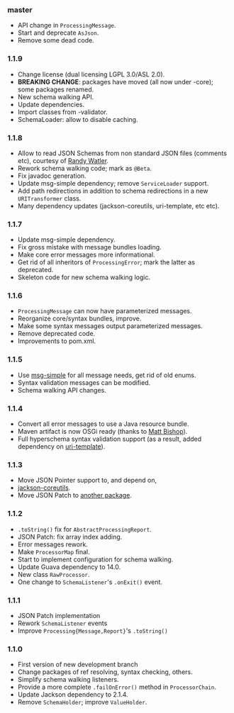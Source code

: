 ### master

* API change in `ProcessingMessage`.
* Start and deprecate `AsJson`.
* Remove some dead code.

### 1.1.9

* Change license (dual licensing LGPL 3.0/ASL 2.0).
* **BREAKING CHANGE**: packages have moved (all now under -core); some packages
  renamed.
* New schema walking API.
* Update dependencies.
* Import classes from -validator.
* SchemaLoader: allow to disable caching.

### 1.1.8

* Allow to read JSON Schemas from non standard JSON files (comments etc),
  courtesy of [Randy Watler](https://github.com/rwatler).
* Rework schema walking code; mark as `@Beta`.
* Fix javadoc generation.
* Update msg-simple dependency; remove `ServiceLoader` support.
* Add path redirections in addition to schema redirections in a new
  `URITransformer` class.
* Many dependency updates (jackson-coreutils, uri-template, etc etc).

### 1.1.7

* Update msg-simple dependency.
* Fix gross mistake with message bundles loading.
* Make core error messages more informational.
* Get rid of all inheritors of `ProcessingError`; mark the latter as deprecated.
* Skeleton code for new schema walking logic.

### 1.1.6

* `ProcessingMessage` can now have parameterized messages.
* Reorganize core/syntax bundles, improve.
* Make some syntax messages output parameterized messages.
* Remove deprecated code.
* Improvements to pom.xml.

### 1.1.5

* Use [msg-simple](https://github.com/fge/msg-simple) for all message needs, get
  rid of old enums.
* Syntax validation messages can be modified.
* Schema walking API changes.

### 1.1.4

* Convert all error messages to use a Java resource bundle.
* Maven artifact is now OSGi ready (thanks to [Matt
  Bishop](https://github.com/mbishop)).
* Full hyperschema syntax validation support (as a result, added dependency on
  [uri-template](https://github.com/fge/uri-template)).

### 1.1.3

* Move JSON Pointer support to, and depend on,
* [jackson-coreutils](https://github.com/fge/jackson-coreutils).
* Move JSON Patch to [another package](https://github.com/fge/json-patch).

### 1.1.2

* `.toString()` fix for `AbstractProcessingReport`.
* JSON Patch: fix array index adding.
* Error messages rework.
* Make `ProcessorMap` final.
* Start to implement configuration for schema walking.
* Update Guava dependency to 14.0.
* New class `RawProcessor`.
* One change to `SchemaListener`'s `.onExit()` event.

### 1.1.1

* JSON Patch implementation
* Rework `SchemaListener` events
* Improve `Processing{Message,Report}`'s `.toString()`

### 1.1.0

* First version of new development branch
* Change packages of ref resolving, syntax checking, others.
* Simplify schema walking listeners.
* Provide a more complete `.failOnError()` method in `ProcessorChain`.
* Update Jackson dependency to 2.1.4.
* Remove `SchemaHolder`; improve `ValueHolder`.

